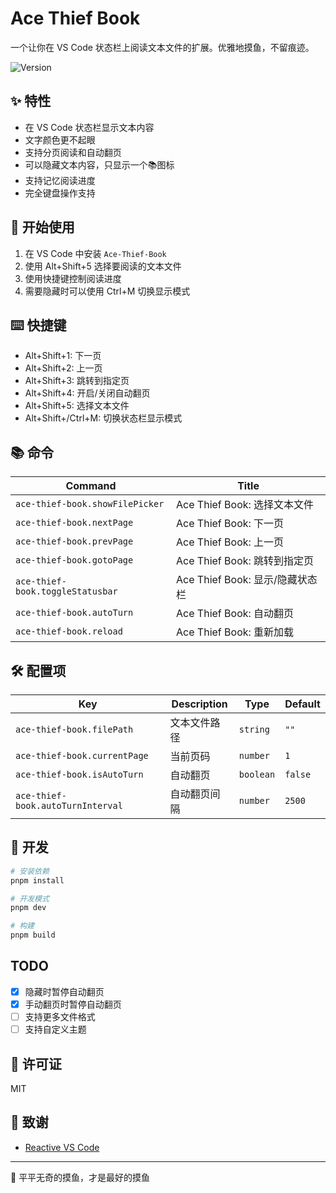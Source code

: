 # Ace Thief Book

一个让你在 VS Code 状态栏上阅读文本文件的扩展。优雅地摸鱼，不留痕迹。

<img alt="Version" src="https://img.shields.io/visual-studio-marketplace/v/kutius.ace-thief-book">

## ✨ 特性

- 在 VS Code 状态栏显示文本内容
- 文字颜色更不起眼
- 支持分页阅读和自动翻页
- 可以隐藏文本内容，只显示一个📚图标
- 支持记忆阅读进度
- 完全键盘操作支持

## 🚀 开始使用

1. 在 VS Code 中安装 `Ace-Thief-Book`
2. 使用 Alt+Shift+5 选择要阅读的文本文件
3. 使用快捷键控制阅读进度
4. 需要隐藏时可以使用 Ctrl+M 切换显示模式

## ⌨️ 快捷键

- Alt+Shift+1: 下一页
- Alt+Shift+2: 上一页
- Alt+Shift+3: 跳转到指定页
- Alt+Shift+4: 开启/关闭自动翻页
- Alt+Shift+5: 选择文本文件
- Alt+Shift+/Ctrl+M: 切换状态栏显示模式

## 📚 命令
<!-- commands -->

| Command                          | Title                    |
| -------------------------------- | ------------------------ |
| `ace-thief-book.showFilePicker`  | Ace Thief Book: 选择文本文件   |
| `ace-thief-book.nextPage`        | Ace Thief Book: 下一页      |
| `ace-thief-book.prevPage`        | Ace Thief Book: 上一页      |
| `ace-thief-book.gotoPage`        | Ace Thief Book: 跳转到指定页   |
| `ace-thief-book.toggleStatusbar` | Ace Thief Book: 显示/隐藏状态栏 |
| `ace-thief-book.autoTurn`        | Ace Thief Book: 自动翻页     |
| `ace-thief-book.reload`          | Ace Thief Book: 重新加载     |

<!-- commands -->

## 🛠️ 配置项
<!-- configs -->

| Key                               | Description | Type      | Default |
| --------------------------------- | ----------- | --------- | ------- |
| `ace-thief-book.filePath`         | 文本文件路径      | `string`  | `""`    |
| `ace-thief-book.currentPage`      | 当前页码        | `number`  | `1`     |
| `ace-thief-book.isAutoTurn`       | 自动翻页        | `boolean` | `false` |
| `ace-thief-book.autoTurnInterval` | 自动翻页间隔      | `number`  | `2500`  |

<!-- configs -->

## 🔧 开发

```bash
# 安装依赖
pnpm install

# 开发模式
pnpm dev

# 构建
pnpm build
```

## TODO

- [x] 隐藏时暂停自动翻页
- [x] 手动翻页时暂停自动翻页
- [ ] 支持更多文件格式
- [ ] 支持自定义主题

## 📝 许可证

MIT

## 🌟 致谢

- [Reactive VS Code](https://kermanx.github.io/reactive-vscode/)

---
🎯 平平无奇的摸鱼，才是最好的摸鱼